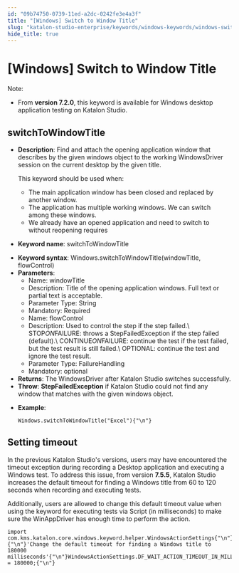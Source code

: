 ```yaml
---
id: "09b74750-0739-11ed-a2dc-0242fe3e4a3f"
title: "[Windows] Switch to Window Title"
slug: "katalon-studio-enterprise/keywords/windows-keywords/windows-switch-to-window-title"
hide_title: true
---
```


# <a id="id_0" class="anchor_top_offset"/><a id="ariaid-title1" class="anchor_top_offset"/>[Windows] Switch to Window Title

<div xmlns="http://www.w3.org/1999/xhtml" className="p"><div className="note note note_note"><span className="note__title">Note:</span> <ul className="ul"><li className="li"><p className="p">From <strong className="ph b">version 7.2.0</strong>, this keyword is available for
          Windows desktop application testing on Katalon Studio.</p></li></ul></div></div>

## <a id="id_0__id_1" class="anchor_top_offset"/>switchToWindowTitle

              
<ul xmlns="http://www.w3.org/1999/xhtml" className="ul"><li className="li">     <p className="p">       <strong className="ph b">Description</strong>: Find and attach the opening       application window that describes by the given windows object to       the working WindowsDriver session on the current desktop by the       given title.</p>     <p className="p">This keyword should be used when:</p>     <ul className="ul"><li className="li">The main application window has been closed and replaced by         another window.</li><li className="li">The application has multiple working windows. We can switch         among these windows.</li><li className="li">We already have an opened application and need to switch to         without reopening requires</li></ul>   </li><li className="li">     <p className="p">       <strong className="ph b">Keyword name</strong>: switchToWindowTitle</p>   </li><li className="li">     <strong className="ph b">Keyword syntax</strong>:     Windows.switchToWindowTitle(windowTitle, flowControl)</li><li className="li">     <strong className="ph b">Parameters</strong>:      <ul className="ul"><li className="li">Name: windowTitle</li><li className="li">Description: Title of the opening application windows. Full         text or partial text is acceptable.</li><li className="li">Parameter Type: String</li><li className="li">Mandatory: Required</li><li className="li">Name: flowControl</li><li className="li">Description: Used to control the step if the step failed.\         STOP<em className="ph i">ON</em>FAILURE: throws a StepFailedException if the step         failed (default).\ CONTINUE<em className="ph i">ON</em>FAILURE: continue the test if         the test failed, but the test result is still failed.\ OPTIONAL:         continue the test and ignore the test result.</li><li className="li">Parameter Type: FailureHandling</li><li className="li">Mandatory: optional</li></ul>   </li><li className="li">     <strong className="ph b">Returns</strong>: The WindowsDriver after Katalon     Studio switches successfully.</li><li className="li">     <strong className="ph b">Throw</strong>: <strong className="ph b">StepFailedException</strong> if     Katalon Studio could not find any window that matches with the     given windows object.</li><li className="li">     <p className="p">       <strong className="ph b">Example</strong>:</p>     <pre className="pre codeblock"><code>Windows.switchToWindowTitle("Excel"){"\n"}</code></pre>   </li></ul> 
      

## <a id="id_0__id_2" class="anchor_top_offset"/>Setting timeout

              
<p xmlns="http://www.w3.org/1999/xhtml" className="p">In the previous Katalon Studio's versions, users may have   encountered the timeout exception during recording a Desktop   application and executing a Windows test. To address this issue,   from version <strong className="ph b">7.5.5</strong>, Katalon Studio increases the   default timeout for finding a Windows title from 60 to 120 seconds   when recording and executing tests.</p> 
      
<p xmlns="http://www.w3.org/1999/xhtml" className="p">Additionally, users are allowed to change this default timeout   value when using the keyword for executing tests via Script (in   milliseconds) to make sure the WinAppDriver has enough time to   perform the action.</p> 
              
<pre xmlns="http://www.w3.org/1999/xhtml" className="pre codeblock"><code>import com.kms.katalon.core.windows.keyword.helper.WindowsActionSettings{"\n"}{"\n"}'Change the default timeout for finding a Windows title to 180000 milliseconds'{"\n"}WindowsActionSettings.DF_WAIT_ACTION_TIMEOUT_IN_MILLIS = 180000;{"\n"}</code></pre> 
            
